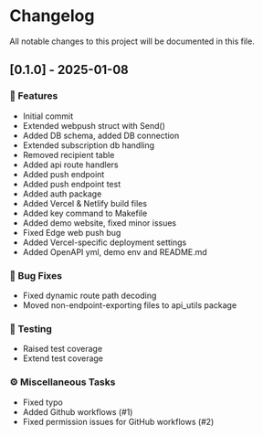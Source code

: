 # Changelog

All notable changes to this project will be documented in this file.

## [0.1.0] - 2025-01-08

### 🚀 Features

- Initial commit
- Extended webpush struct with Send()
- Added DB schema, added DB connection
- Extended subscription db handling
- Removed recipient table
- Added api route handlers
- Added push endpoint
- Added push endpoint test
- Added auth package
- Added Vercel & Netlify build files
- Added key command to Makefile
- Added demo website, fixed minor issues
- Fixed Edge web push bug
- Added Vercel-specific deployment settings
- Added OpenAPI yml, demo env and README.md

### 🐛 Bug Fixes

- Fixed dynamic route path decoding
- Moved non-endpoint-exporting files to api_utils package

### 🧪 Testing

- Raised test coverage
- Extend test coverage

### ⚙️ Miscellaneous Tasks

- Fixed typo
- Added Github workflows (#1)
- Fixed permission issues for GitHub workflows (#2)

<!-- generated by git-cliff -->

